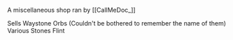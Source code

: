 A miscellaneous shop ran by [[CallMeDoc_]]


Sells
 Waystone Orbs (Couldn't be bothered to remember the name of them)
 Various Stones
 Flint